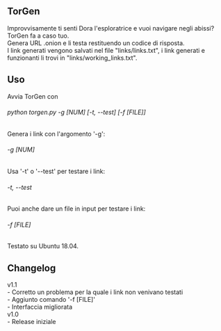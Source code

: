 <h2>TorGen</h2>
 Improvvisamente ti senti Dora l'esploratrice e vuoi navigare negli abissi? TorGen fa a caso tuo. <br>
 Genera URL .onion e li testa restituendo un codice di risposta.<br>
 I link generati vengono salvati nel file "links/links.txt", i link generati e funzionanti li trovi in "links/working_links.txt".

<h2>Uso</h2>
 Avvia TorGen con
 <h6>python torgen.py -g [NUM] [-t, --test] [-f [FILE]]</h6>
 Genera i link con l'argomento '-g':
 <h6>-g [NUM]</h6>
 Usa '-t' o '--test' per testare i link:
 <h6>-t, --test</h6>
 Puoi anche dare un file in input per testare i link:
 <h6>-f [FILE]</h6>
 Testato su Ubuntu 18.04.

<h2>Changelog</h2>
v1.1<br>
    - Corretto un problema per la quale i link non venivano testati<br>
    - Aggiunto comando '-f [FILE]'<br>
    - Interfaccia migliorata<br>
v1.0<br>
    - Release iniziale<br>

